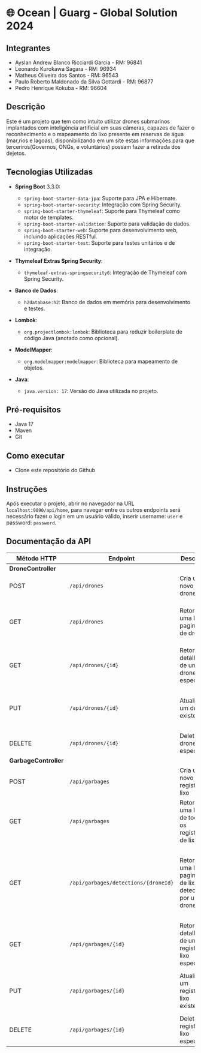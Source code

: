 # 🌐 **Ocean | Guarg - Global Solution 2024**

## **Integrantes**
- Ayslan Andrew Blanco Ricciardi Garcia - RM: 96841
- Leonardo Kurokawa Sagara - RM: 96934
- Matheus Oliveira dos Santos - RM: 96543
- Paulo Roberto Maldonado da Silva Gottardi - RM: 96877
- Pedro Henrique Kokuba - RM: 96604

## **Descrição**
Este é um projeto que tem como intuito utilizar drones submarinos implantados com inteligência artificial em suas câmeras, capazes de fazer o reconhecimento e o mapeamento do lixo presente em reservas de água (mar,rios e lagoas), disponibilizando em um site estas informações para que terceriros(Governos, ONGs, e voluntários) possam fazer a retirada dos dejetos.    

## **Tecnologias Utilizadas**

- **Spring Boot** 3.3.0:
  - `spring-boot-starter-data-jpa`: Suporte para JPA e Hibernate.
  - `spring-boot-starter-security`: Integração com Spring Security.
  - `spring-boot-starter-thymeleaf`: Suporte para Thymeleaf como motor de templates.
  - `spring-boot-starter-validation`: Suporte para validação de dados.
  - `spring-boot-starter-web`: Suporte para desenvolvimento web, incluindo aplicações RESTful.
  - `spring-boot-starter-test`: Suporte para testes unitários e de integração.

- **Thymeleaf Extras Spring Security**:
  - `thymeleaf-extras-springsecurity6`: Integração de Thymeleaf com Spring Security.

- **Banco de Dados**:
  - `h2database:h2`: Banco de dados em memória para desenvolvimento e testes.

- **Lombok**:
  - `org.projectlombok:lombok`: Biblioteca para reduzir boilerplate de código Java (anotado como opcional).

- **ModelMapper**:
  - `org.modelmapper:modelmapper`: Biblioteca para mapeamento de objetos.

- **Java**:
  - `java.version: 17`: Versão do Java utilizada no projeto.


## **Pré-requisitos**
- Java 17
- Maven
- Git

## **Como executar**
- Clone este repositório do Github

## **Instruções**
Após executar o projeto, abrir no navegador na URL `localhost:9090/api/home`, para navegar entre os outros endpoints será necessário fazer o login em um usuário válido, inserir username: `user` e password: `password`.

## **Documentação da API**

| Método HTTP | Endpoint                           | Descrição                                         | Parâmetros                                                                                   |
|-------------|-------------------------------------|---------------------------------------------------|----------------------------------------------------------------------------------------------|
|   **DroneController**                                                                                                   |
| POST        | `/api/drones`                       | Cria um novo drone                                | Corpo da Requisição: `DroneDto`                                                              |
| GET         | `/api/drones`                       | Retorna uma lista paginada de drones              | Query Params: `page` (int, default: 0), `size` (int, default: 5)                             |
| GET| `/api/drones/{id}`                  | Retorna os detalhes de um drone específico        | Path Variable: `id` (Long)                                                                   |
| PUT         | `/api/drones/{id}`                  | Atualiza um drone existente                       | Path Variable: `id` (Long), Corpo da Requisição: `DroneDto`                                  |
| DELETE      | `/api/drones/{id}`                  | Deleta um drone específico                        | Path Variable: `id` (Long)                                                                   |
|**GarbageController**                                                                                               |
| POST        | `/api/garbages`                     | Cria um novo registro de lixo                     | Corpo da Requisição: `GarbageDto`                                                            |
| GET         | `/api/garbages`                     | Retorna uma lista de todos os registros de lixo   | Nenhum                                                                                       |
| GET         | `/api/garbages/detections/{droneId}`| Retorna uma lista paginada de lixos detectados por um drone | Path Variable: `droneId` (Long), Query Params: `page` (int, default: 0), `size` (int, default: 5) |
| GET         | `/api/garbages/{id}`                | Retorna os detalhes de um registro de lixo específico | Path Variable: `id` (Long)                                                               |
| PUT         | `/api/garbages/{id}`                | Atualiza um registro de lixo existente            | Path Variable: `id` (Long), Corpo da Requisição: `GarbageDto`                                |
| DELETE      | `/api/garbages/{id}`                | Deleta um registro de lixo específico             | Path Variable: `id` (Long)                                                                   |

